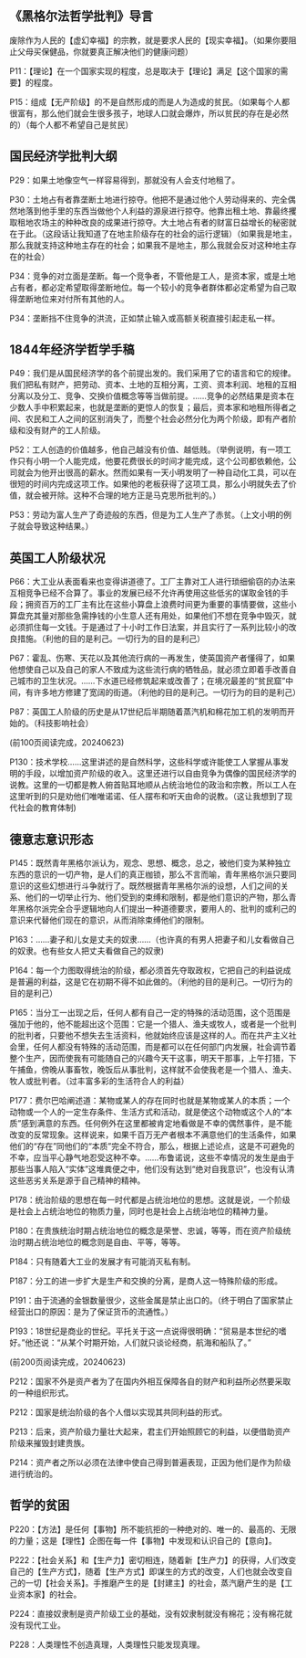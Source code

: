 ## 《黑格尔法哲学批判》导言

废除作为人民的【虚幻幸福】的宗教，就是要求人民的【现实幸福】。（如果你要阻止父母买保健品，你就要真正解决他们的健康问题）

P11：【理论】在一个国家实现的程度，总是取决于【理论】满足【这个国家的需要】的程度。

P15：组成【无产阶级】的不是自然形成的而是人为造成的贫民。（如果每个人都很富有，那么他们就会生很多孩子，地球人口就会爆炸，所以贫民的存在是必然的）（每个人都不希望自己是贫民）

## 国民经济学批判大纲

P29：如果土地像空气一样容易得到，那就没有人会支付地租了。

P30：土地占有者靠垄断土地进行掠夺。他把不是通过他个人劳动得来的、完全偶然地落到他手里的东西当做他个人利益的源泉进行掠夺。他靠出租土地、靠最终攫取租地农场主的种种改良的成果进行掠夺。大土地占有者的财富日益增长的秘密就在于此。（这段话让我知道了在地主阶级存在的社会的运行逻辑）（如果我是地主，那么我就支持这种地主存在的社会；如果我不是地主，那么我就会反对这种地主存在的社会）

P34：竞争的对立面是垄断。每一个竞争者，不管他是工人，是资本家，或是土地占有者，都必定希望取得垄断地位。每一个较小的竞争者群体都必定希望为自己取得垄断地位来对付所有其他的人。

P34：垄断挡不住竞争的洪流，正如禁止输入或高额关税直接引起走私一样。

## 1844年经济学哲学手稿

P49：我们是从国民经济学的各个前提出发的。我们采用了它的语言和它的规律。我们把私有财产，把劳动、资本、土地的互相分离，工资、资本利润、地租的互相分离以及分工、竞争、交换价值概念等等当做前提。……竞争的必然结果是资本在少数人手中积累起来，也就是垄断的更惊人的恢复；最后，资本家和地租所得者之间、农民和工人之间的区别消失了，而整个社会必然分化为两个阶级，即有产者阶级和没有财产的工人阶级。

P52：工人创造的价值越多，他自己越没有价值、越低贱。（举例说明，有一项工作只有小明一个人能完成，他要花费很长的时间才能完成，这个公司都依赖他，公司就会为他开出很高的薪水。然而如果有一天小明发明了一种自动化工具，可以在很短的时间内完成这项工作。如果他的老板获得了这项工具，那么小明就失去了价值，就会被开除。这种不合理的地方正是马克思所批判的。）

P53：劳动为富人生产了奇迹般的东西，但是为工人生产了赤贫。（上文小明的例子就会导致这种结果。）

## 英国工人阶级状况

P66：大工业从表面看来也变得讲道德了。工厂主靠对工人进行琐细偷窃的办法来互相竞争已经不合算了。事业的发展已经不允许再使用这些低劣的谋取金钱的手段；拥资百万的工厂主有比在这些小算盘上浪费时间更为重要的事情要做，这些小算盘充其量对那些急需挣钱的小生意人还有用处，如果他们不想在竞争中毁灭，就必须抓住每一文钱。于是通过了十小时工作日法案，并且实行了一系列比较小的改良措施。（利他的目的是利己。一切行为的目的是利己）

P67：霍乱、伤寒、天花以及其他流行病的一再发生，使英国资产者懂得了，如果他想使自己以及自己的家人不致成为这些流行病的牺牲品，就必须立即着手改善自己城市的卫生状况。……下水道已经修筑起来或改善了；在境况最差的“贫民窟”中间，有许多地方修建了宽阔的街道。（利他的目的是利己。一切行为的目的是利己）

P87：英国工人阶级的历史是从17世纪后半期随着蒸汽机和棉花加工机的发明而开始的。（科技影响社会）

(前100页阅读完成，20240623)

P130：技术学校……这里讲述的是自然科学，这些科学或许能使工人掌握从事发明的手段，以增加资产阶级的收入。这里还进行以自由竞争为偶像的国民经济学的说教。这里的一切都是教人俯首贴耳地顺从占统治地位的政治和宗教，所以工人在这里听到的只是劝他们唯唯诺诺、任人摆布和听天由命的说教。（这让我想到了现代社会的教育体制)

## 德意志意识形态

P145：既然青年黑格尔派认为，观念、思想、概念，总之，被他们变为某种独立东西的意识的一切产物，是人们的真正枷锁，那么不言而喻，青年黑格尔派只要同意识的这些幻想进行斗争就行了。既然根据青年黑格尔派的设想，人们之间的关系、他们的一切举止行为、他们受到的束缚和限制，都是他们意识的产物，那么青年黑格尔派完全合乎逻辑地向人们提出一种道德要求，要用人的、批判的或利己的意识来代替他们现在的意识，从而消除束缚他们的限制。

P163：……妻子和儿女是丈夫的奴隶……（也许真的有男人把妻子和儿女看做自己的奴隶。也有些女人把丈夫看做自己的奴隶)

P164：每一个力图取得统治的阶级，都必须首先夺取政权，它把自己的利益说成是普遍的利益，这是它在初期不得不如此做的。（利他的目的是利己。一切行为的目的是利己）

P165：当分工一出现之后，任何人都有自己一定的特殊的活动范围，这个范围是强加于他的，他不能超出这个范围：它是一个猎人、渔夫或牧人，或者是一个批判的批判者，只要他不想失去生活资料，他就始终应该是这样的人。而在共产主义社会里，任何人都没有特殊的活动范围，而是都可以在任何部门内发展，社会调节着整个生产，因而使我有可能随自己的兴趣今天干这事，明天干那事，上午打猎，下午捕鱼，傍晚从事畜牧，晚饭后从事批判，这样就不会使我老是一个猎人、渔夫、牧人或批判者。（过丰富多彩的生活符合人的利益）

P177：费尔巴哈阐述道：某物或某人的存在同时也就是某物或某人的本质；一个动物或一个人的一定生存条件、生活方式和活动，就是使这个动物或这个人的“本质”感到满意的东西。任何例外在这里都被肯定地看做是不幸的偶然事件，是不能改变的反常现象。这样说来，如果千百万无产者根本不满意他们的生活条件，如果他们的“存在”同他们的“本质”完全不符合，那么，根据上述论点，这是不可避免的不幸，应当平心静气地忍受这种不幸。……布鲁诺说，这些不幸情况的发生是由于那些当事人陷入“实体”这堆粪便之中，他们没有达到“绝对自我意识”，也没有认清这些恶劣关系是源于自己精神的精神。

P178：统治阶级的思想在每一时代都是占统治地位的思想。这就是说，一个阶级是社会上占统治地位的物质力量，同时也是社会上占统治地位的精神力量。

P180：在贵族统治时期占统治地位的概念是荣誉、忠诚，等等，而在资产阶级统治时期占统治地位的概念则是自由、平等，等等。

P184：只有随着大工业的发展才有可能消灭私有制。

P187：分工的进一步扩大是生产和交换的分离，是商人这一特殊阶级的形成。

P191：由于流通的金银数量很少，这些金属是禁止出口的。（终于明白了国家禁止经营出口的原因：是为了保证货币的流通性。）

P193：18世纪是商业的世纪。平托关于这一点说得很明确：“贸易是本世纪的嗜好。”他还说：“从某个时期开始，人们就只谈论经商，航海和船队了。”

(前200页阅读完成，20240623)

P212：国家不外是资产者为了在国内外相互保障各自的财产和利益所必然要采取的一种组织形式。

P212：国家是统治阶级的各个人借以实现其共同利益的形式。

P213：后来，资产阶级力量壮大起来，君主们开始照顾它的利益，以便借助资产阶级来摧毁封建贵族。

P214：资产者之所以必须在法律中使自己得到普遍表现，正因为他们是作为阶级进行统治的。

## 哲学的贫困

P220：【方法】是任何【事物】所不能抗拒的一种绝对的、唯一的、最高的、无限的力量；这是【理性】企图在每一件【事物】中发现和认识自己的【意向】。

P222：【社会关系】和【生产力】密切相连，随着新【生产力】的获得，人们改变自己的【生产方式】，随着【生产方式】即谋生的方式的改变，人们也就会改变自己的一切【社会关系】。手推磨产生的是【封建主】的社会，蒸汽磨产生的是【工业资本家】的社会。

P224：直接奴隶制是资产阶级工业的基础，没有奴隶制就没有棉花；没有棉花就没有现代工业。

P228：人类理性不创造真理，人类理性只能发现真理。